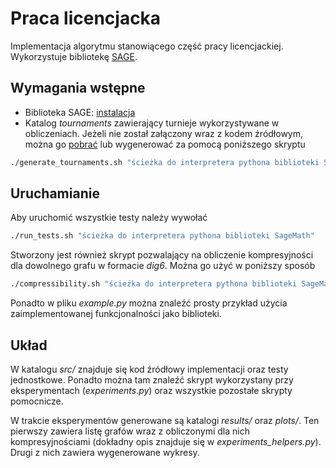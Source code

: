 # Praca licencjacka

Implementacja algorytmu stanowiącego część pracy licencjackiej. 
Wykorzystuje bibliotekę [SAGE](http://doc.sagemath.org/html/en/index.html).

## Wymagania wstępne
- Biblioteka SAGE: [instalacja](https://doc.sagemath.org/html/en/installation/index.html)
- Katalog *tournaments* zawierający turnieje wykorzystywane w obliczeniach. Jeżeli nie został załączony wraz z kodem źródłowym, można go [pobrać](https://drive.google.com/drive/folders/1Ps4IXg8G11cDnriiiM0vPeOMaGugExiD?usp=sharing) lub wygenerować za pomocą poniższego skryptu
```bash
./generate_tournaments.sh "ścieżka do interpretera pythona biblioteki SageMath"
```


## Uruchamianie
Aby uruchomić wszystkie testy należy wywołać
```bash
./run_tests.sh "ścieżka do interpretera pythona biblioteki SageMath"
```

Stworzony jest również skrypt pozwalający na obliczenie kompresyjności dla dowolnego grafu w formacie *dig6*.
Można go użyć w poniższy sposób

```bash
./compressibility.sh "ścieżka do interpretera pythona biblioteki SageMath" "graf w formacie *dig6*" "górne ograniczenie na kompresyjność (opcjonalne, domyślnie=10)"
```

Ponadto w pliku *example.py* można znaleźć prosty przykład użycia zaimplementowanej funkcjonalności jako biblioteki.


## Układ
W katalogu *src/* znajduje się kod źródłowy implementacji oraz testy jednostkowe. Ponadto można tam znaleźć skrypt wykorzystany przy eksperymentach (*experiments.py*) oraz wszystkie pozostałe skrypty pomocnicze.

W trakcie eksperymentów generowane są katalogi *results/* oraz *plots/*. Ten pierwszy zawiera listę grafów wraz z obliczonymi dla nich kompresyjnościami (dokładny opis znajduje się w *experiments_helpers.py*). 
Drugi z nich zawiera wygenerowane wykresy.
